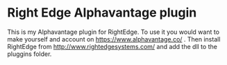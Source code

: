 # Right Edge Alphavantage plugin
This is my Alphavantage plugin for RightEdge.
To use it you would want to make yourself and account on https://www.alphavantage.co/ .
Then install RightEdge from http://www.rightedgesystems.com/ and add the dll to the pluggins folder. 

